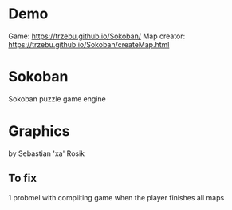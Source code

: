 # Demo
Game: https://trzebu.github.io/Sokoban/
Map creator: https://trzebu.github.io/Sokoban/createMap.html
# Sokoban
Sokoban puzzle game engine
# Graphics
by Sebastian 'xa' Rosik

## To fix
1 probmel with compliting game when the player finishes all maps
